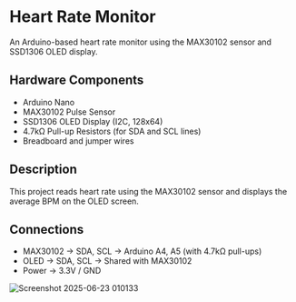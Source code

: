# Heart Rate Monitor

An Arduino-based heart rate monitor using the MAX30102 sensor and SSD1306 OLED display.

##  Hardware Components
- Arduino Nano
- MAX30102 Pulse Sensor
- SSD1306 OLED Display (I2C, 128x64)
- 4.7kΩ Pull-up Resistors (for SDA and SCL lines)
- Breadboard and jumper wires

##  Description
This project reads heart rate using the MAX30102 sensor and displays the average BPM on the OLED screen.

##  Connections
- MAX30102 → SDA, SCL → Arduino A4, A5 (with 4.7kΩ pull-ups)
- OLED → SDA, SCL → Shared with MAX30102
- Power → 3.3V / GND



![Screenshot 2025-06-23 010133](https://github.com/user-attachments/assets/24d5925e-18b2-4303-9f14-6a2071bb43ff)

  

